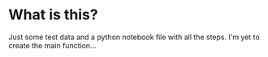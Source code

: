 # What is this?

Just some test data and a python notebook file with all the steps.
I'm yet to create the main function...
